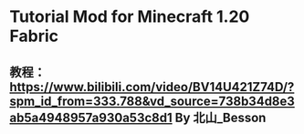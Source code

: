  Tutorial Mod for Minecraft 1.20 Fabric
 ===
 教程：https://www.bilibili.com/video/BV14U421Z74D/?spm_id_from=333.788&vd_source=738b34d8e3ab5a4948957a930a53c8d1
 By 北山_Besson
 ---
